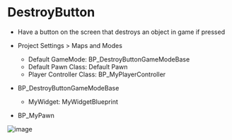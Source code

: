 # DestroyButton

- Have a button on the screen that destroys an object in game if pressed

- Project Settings > Maps and Modes
  - Default GameMode: BP_DestroyButtonGameModeBase
  - Default Pawn Class: Default Pawn
  - Player Controller Class: BP_MyPlayerController

- BP_DestroyButtonGameModeBase
  - MyWidget: MyWidgetBlueprint
  
- BP_MyPawn
  
![image](https://user-images.githubusercontent.com/12215115/234263624-6e413c4c-4e5d-43b2-9ff5-fadafe775bd9.png)
